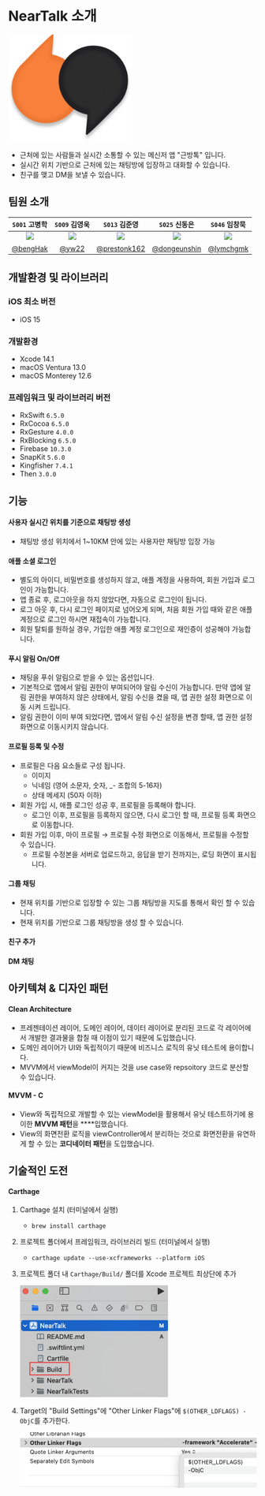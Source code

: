# NearTalk 소개

<img src="/images/Logo.png" width="250">

- 근처에 있는 사람들과 실시간 소통할 수 있는 메신저 앱 "근방톡" 입니다.
- 실시간 위치 기반으로 근처에 있는 채팅방에 입장하고 대화할 수 있습니다.
- 친구를 맺고 DM을 보낼 수 있습니다.

## 팀원 소개

|`S001` 고병학|`S009` 김영욱|`S013` 김준영|`S025` 신동은|`S046` 임창묵|
|:--:|:--:|:--:|:--:|:--:|
|<img src="https://avatars.githubusercontent.com/u/41236155?v=4" width="150">|<img src="https://avatars.githubusercontent.com/u/100309352?v=4" width="150">|<img src="https://avatars.githubusercontent.com/u/46563413?v=4" width="150">|<img src="https://avatars.githubusercontent.com/u/55118858?v=4" width="150">|<img src="https://avatars.githubusercontent.com/u/58398099?v=4" width="150">|
|[@bengHak](https://github.com/bengHak)|[@yw22](https://github.com/yw22)|[@prestonk162](https://github.com/prestonk162)|[@dongeunshin](https://github.com/dongeunshin)|[@lymchgmk](https://github.com/lymchgmk)|

## 개발환경 및 라이브러리

### iOS 최소 버전
- iOS 15

### 개발환경
- Xcode 14.1
- macOS Ventura 13.0
- macOS Monterey 12.6

### 프레임워크 및 라이브러리 버전

- RxSwift `6.5.0`
- RxCocoa `6.5.0`
- RxGesture `4.0.0`
- RxBlocking `6.5.0`
- Firebase `10.3.0`
- SnapKit `5.6.0`
- Kingfisher `7.4.1`
- Then `3.0.0`

## 기능

#### 사용자 실시간 위치를 기준으로 채팅방 생성

- 채팅방 생성 위치에서 1~10KM 안에 있는 사용자만 채팅방 입장 가능

#### 애플 소셜 로그인

- 별도의 아이디, 비밀번호를 생성하지 않고, 애플 계정을 사용하여, 회원 가입과 로그인이 가능합니다.
- 앱 종료 후, 로그아웃을 하지 않았다면, 자동으로 로그인이 됩니다.
- 로그 아웃 후, 다시 로그인 페이지로 넘어오게 되며, 처음 회원 가입 때와 같은 애플 계정으로 로그인 하시면 재접속이 가능합니다.
- 회원 탈퇴를 원하실 경우, 가입한 애플 계정 로그인으로 재인증이 성공해야 가능합니다.

#### 푸시 알림 On/Off

- 채팅을 푸쉬 알림으로 받을 수 있는 옵션입니다.
- 기본적으로 앱에서 알림 권한이 부여되어야 알림 수신이 가능합니다. 만약 앱에 알림 권한을 부여하지 않은 상태에서, 알림 수신을 켰을 때, 앱 권한 설정 화면으로 이동 시켜 드립니다.
- 알림 권한이 이미 부여 되었다면, 앱에서 알림 수신 설정을 변경 할때, 앱 권한 설정 화면으로 이동시키지 않습니다.

#### 프로필 등록 및 수정

- 프로필은 다음 요소들로 구성 됩니다.
    - 이미지
    - 닉네임 (영어 소문자, 숫자, _- 조합의 5-16자)
    - 상태 메세지 (50자 이하)
- 회원 가입 시, 애플 로그인 성공 후, 프로필을 등록해야 합니다.
    - 로그인 이후, 프로필을 등록하지 않으면, 다시 로그인 할 때, 프로필 등록 화면으로 이동합니다.
- 회원 가입 이후, 마이 프로필 → 프로필 수정 화면으로 이동해서, 프로필을 수정할 수 있습니다.
    - 프로필 수정본을 서버로 업로드하고, 응답을 받기 전까지는, 로딩 화면이 표시됩니다.

#### 그룹 채팅

- 현재 위치를 기반으로 입장할 수 있는 그룹 채팅방을 지도를 통해서 확인 할 수 있습니다.
- 현재 위치를 기반으로 그룹 채팅방을 생성 할 수 있습니다.

#### 친구 추가

#### DM 채팅

## 아키텍쳐 & 디자인 패턴

#### Clean Architecture

- 프레젠테이션 레이어, 도메인 레이어, 데이터 레이어로 분리된 코드로 각 레이어에서 개발한 결과물을 합칠 때 이점이 있기 때문에 도입했습니다.
- 도메인 레이어가 UI와 독립적이기 때문에 비즈니스 로직의 유닛 테스트에 용이합니다.
- MVVM에서 viewModel이 커지는 것을 use case와 repsoitory 코드로 분산할 수 있습니다.

#### MVVM - C

- View와 독립적으로 개발할 수 있는 viewModel을 활용해서 유닛 테스트하기에 용이한 **MVVM 패턴**을 ****입했습니다.
- View의 화면전환 로직을 viewController에서 분리하는 것으로 화면전환을 유연하게 할 수 있는 **코디네이터 패턴**을 도입했습니다.

## 기술적인 도전

#### Carthage

1. Carthage 설치 (터미널에서 실행)
   - `brew install carthage`
2. 프로젝트 폴더에서 프레임워크, 라이브러리 빌드 (터미널에서 실행)
   - `carthage update --use-xcframeworks --platform iOS`
3. 프로젝트 폴더 내 `Carthage/Build/` 폴더를 Xcode 프로젝트 최상단에 추가

   <img src="images/carthage.png" width="300px" />
4. Target의 "Build Settings"에 "Other Linker Flags"에 `$(OTHER_LDFLAGS) -ObjC`를 추가한다.

   <img src="images/carthage_1.png" width="500px" />

